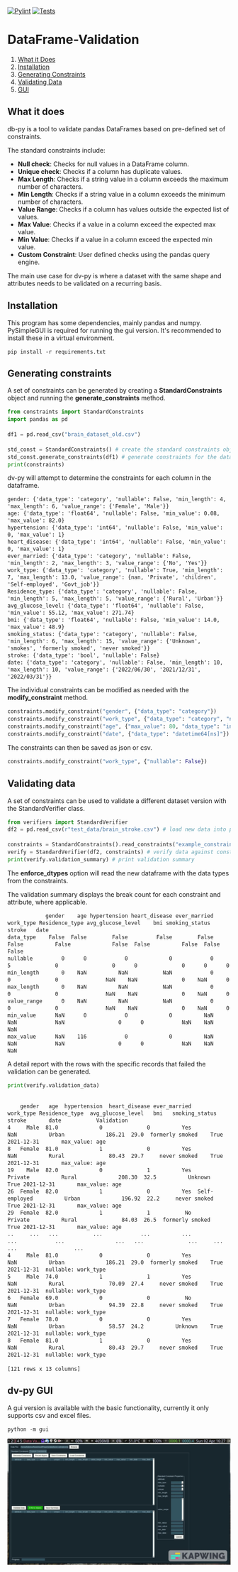 <!-- [START BADGES] -->
[![Pylint](https://github.com/fedecarles/dataframe-validation/actions/workflows/pylint.yml/badge.svg?branch=main)](https://github.com/fedecarles/dataframe-validation/actions/workflows/pylint.yml)
[![Tests](https://github.com/fedecarles/dataframe-validation/actions/workflows/tests.yml/badge.svg?branch=main)](https://github.com/fedecarles/dataframe-validation/actions/workflows/tests.yml)
<!-- [END BADGES] -->

# DataFrame-Validation

1. [What it Does](#what-it-does)
1. [Installation](#installation)
2. [Generating Constraints](#generating-constraints)
3. [Validating Data](#validating-data)
4. [GUI](#dv-py-gui)

## What it does
db-py is a tool to validate pandas DataFrames based on pre-defined set of constraints. 

The standard constraints include:

* **Null check**: Checks for null values in a DataFrame column.
* **Unique check**: Checks if a column has duplicate values.
* **Max Length**: Checks if a string value in a column exceeds the maximum number of characters.
* **Min Length**: Checks if a string value in a column exceeds the minimum number of characters.
* **Value Range**: Checks if a column has values outside the expected list of values.
* **Max Value**: Checks if a value in a column exceed the expected max value.
* **Min Value**: Checks if a value in a column exceed the expected min value.
* **Custom Constraint**: User defined checks using the pandas query engine.

The main use case for dv-py is where a dataset with the same shape and attributes needs to be
validated on a recurring basis.

## Installation

This program has some dependencies, mainly pandas and numpy. PySimpleGUI is required
for running the gui version. It's recommended to install these in a virtual environment.

```
pip install -r requirements.txt

```

## Generating constraints

A set of constraints can be generated by creating a **StandardConstraints** object and running the **generate_constraints** method.

```python
from constraints import StandardConstraints
import pandas as pd

df1 = pd.read_csv("brain_dataset_old.csv")

std_const = StandardConstraints() # create the standard constraints object
std_const.generate_constraints(df1) # generate constraints for the dataframe
print(constraints)
```
dv-py will attempt to determine the constraints for each column in the dataframe.
```
gender: {'data_type': 'category', 'nullable': False, 'min_length': 4, 'max_length': 6, 'value_range': {'Female', 'Male'}}
age: {'data_type': 'float64', 'nullable': False, 'min_value': 0.08, 'max_value': 82.0}
hypertension: {'data_type': 'int64', 'nullable': False, 'min_value': 0, 'max_value': 1}
heart_disease: {'data_type': 'int64', 'nullable': False, 'min_value': 0, 'max_value': 1}
ever_married: {'data_type': 'category', 'nullable': False, 'min_length': 2, 'max_length': 3, 'value_range': {'No', 'Yes'}}
work_type: {'data_type': 'category', 'nullable': True, 'min_length': 7, 'max_length': 13.0, 'value_range': {nan, 'Private', 'children', 'Self-employed', 'Govt_job'}}
Residence_type: {'data_type': 'category', 'nullable': False, 'min_length': 5, 'max_length': 5, 'value_range': {'Rural', 'Urban'}}
avg_glucose_level: {'data_type': 'float64', 'nullable': False, 'min_value': 55.12, 'max_value': 271.74}
bmi: {'data_type': 'float64', 'nullable': False, 'min_value': 14.0, 'max_value': 48.9}
smoking_status: {'data_type': 'category', 'nullable': False, 'min_length': 6, 'max_length': 15, 'value_range': {'Unknown', 'smokes', 'formerly smoked', 'never smoked'}}
stroke: {'data_type': 'bool', 'nullable': False}
date: {'data_type': 'category', 'nullable': False, 'min_length': 10, 'max_length': 10, 'value_range': {'2022/06/30', '2021/12/31', '2022/03/31'}}
```

The individual constraints can be modified as needed with the **modify_constraint** method.

```python
constraints.modify_constraint("gender", {"data_type": "category"}) 
constraints.modify_constraint("work_type", {"data_type": "category", "nullable": False}) 
constraints.modify_constraint("age", {"max_value": 80, "data_type": "int64"}) 
constraints.modify_constraint("date", {"data_type": "datetime64[ns]"}) 
```

The constraints can then be saved as json or csv.
```python
constraints.modify_constraint("work_type", {"nullable": False})
```

## Validating data

A set of constraints can be used to validate a different dataset version with the StandardVerifier class.

```python
from verifiers import StandardVerifier
df2 = pd.read_csv(r"test_data/brain_stroke.csv") # load new data into pandas

constraints = StandardConstraints().read_constraints("example_constraints.json")
verify = StandardVerifier(df2, constraints) # verify data against constraints
print(verify.validation_summary) # print validation summary
```
The **enforce_dtypes** option will read the new dataframe with the data types from the 
constraints.

The validation summary displays the break count for each constraint and attribute, where applicable.

```
            gender    age hypertension heart_disease ever_married work_type Residence_type avg_glucose_level    bmi smoking_status stroke   date
data_type    False  False        False         False        False     False          False             False  False          False  False  False
nullable         0      0            0             0            0         5              0                 0      0              0      0      0
min_length       0    NaN          NaN           NaN            0         0              0               NaN    NaN              0    NaN      0
max_length       0    NaN          NaN           NaN            0         0              0               NaN    NaN              0    NaN      0
value_range      0    NaN          NaN           NaN            0         0              0               NaN    NaN              0    NaN      0
min_value      NaN      0            0             0          NaN       NaN            NaN                 0      0            NaN    NaN    NaN
max_value      NaN    116            0             0          NaN       NaN            NaN                 0      0            NaN    NaN    NaN
```

A detail report with the rows with the specific records that failed the validation can be generated.

```python
print(verify.validation_data)
```

```

    gender   age  hypertension  heart_disease ever_married      work_type Residence_type  avg_glucose_level   bmi   smoking_status  stroke       date           Validation
4     Male  81.0             0              0          Yes            NaN          Urban             186.21  29.0  formerly smoked    True 2021-12-31       max_value: age
8   Female  81.0             1              0          Yes            NaN          Rural              80.43  29.7     never smoked    True 2021-12-31       max_value: age
19    Male  82.0             0              1          Yes        Private          Rural             208.30  32.5          Unknown    True 2021-12-31       max_value: age
26  Female  82.0             1              0          Yes  Self-employed          Urban             196.92  22.2     never smoked    True 2021-12-31       max_value: age
29  Female  82.0             1              1           No        Private          Rural              84.03  26.5  formerly smoked    True 2021-12-31       max_value: age
..     ...   ...           ...            ...          ...            ...            ...                ...   ...              ...     ...        ...                  ...
4     Male  81.0             0              0          Yes            NaN          Urban             186.21  29.0  formerly smoked    True 2021-12-31  nullable: work_type
5     Male  74.0             1              1          Yes            NaN          Rural              70.09  27.4     never smoked    True 2021-12-31  nullable: work_type
6   Female  69.0             0              0           No            NaN          Urban              94.39  22.8     never smoked    True 2021-12-31  nullable: work_type
7   Female  78.0             0              0          Yes            NaN          Urban              58.57  24.2          Unknown    True 2021-12-31  nullable: work_type
8   Female  81.0             1              0          Yes            NaN          Rural              80.43  29.7     never smoked    True 2021-12-31  nullable: work_type

[121 rows x 13 columns]
```

## dv-py GUI

A gui version is available with the basic functionality, currently it only supports csv and excel files.
```python
python -m gui
```
![screen-gif](./images/dv-py.gif)

